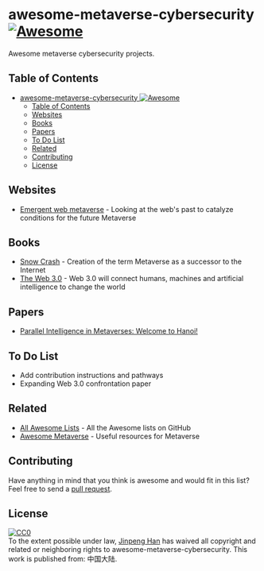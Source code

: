 # awesome-metaverse-cybersecurity [![Awesome](https://awesome.re/badge-flat2.svg)](https://awesome.re)
Awesome metaverse cybersecurity projects.

## Table of Contents
- [awesome-metaverse-cybersecurity ![Awesome](https://awesome.re)](#awesome-metaverse-cybersecurity-)
  - [Table of Contents](#table-of-contents)
  - [Websites](#websites)
  - [Books](#books)
  - [Papers](#papers)
  - [To Do List](#to-do-list)
  - [Related](#related)
  - [Contributing](#contributing)
  - [License](#license)

## Websites
- [Emergent web metaverse](https://github.com/mozilla/hubs-cloud/wiki/The-web-emergent-metaverse) - Looking at the web's past to catalyze conditions for the future Metaverse

## Books
- [Snow Crash](https://en.wikipedia.org/wiki/Snow_Crash) - Creation of the term Metaverse as a successor to the Internet
- [The Web 3.0](https://www.amazon.com/Spatial-Web-connect-machines-transform/dp/0578562960/) - Web 3.0 will connect humans, machines and artificial intelligence to change the world

## Papers
- [Parallel Intelligence in Metaverses: Welcome to Hanoi!](https://ieeexplore.ieee.org/document/9756269)


## To Do List
- Add contribution instructions and pathways
- Expanding Web 3.0 confrontation paper

## Related
- [All Awesome Lists](https://github.com/topics/awesome) - All the Awesome lists on GitHub
- [Awesome Metaverse](https://github.com/M3-org/awesome-metaverse) - Useful resources for Metaverse

## Contributing
Have anything in mind that you think is awesome and would fit in this list? Feel free to send a [pull request](https://github.com/keyfri/awesome-metaverse-cybersecurity/pulls).

## License
<p xmlns:dct="http://purl.org/dc/terms/" xmlns:vcard="http://www.w3.org/2001/vcard-rdf/3.0#">
  <a rel="license"
     href="http://creativecommons.org/publicdomain/zero/1.0/">
    <img src="https://licensebuttons.net/p/zero/1.0/88x31.png" style="border-style: none;" alt="CC0" />
  </a>
  <br />
  To the extent possible under law,
  <a rel="dct:publisher"
     href="https://github.com/keyfri/awesome-metaverse-cybersecurity">
    <span property="dct:title">Jinpeng Han</span></a>
  has waived all copyright and related or neighboring rights to
  <span property="dct:title">awesome-metaverse-cybersecurity</span>.
This work is published from:
<span property="vcard:Country" datatype="dct:ISO3166"
      content="CN" about="https://github.com/keyfri/awesome-metaverse-cybersecurity">
  中国大陆</span>.
</p>
